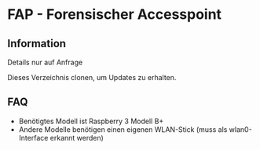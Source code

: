 # FAP - Forensischer Accesspoint

## Information
Details nur auf Anfrage

Dieses Verzeichnis clonen, um Updates zu erhalten.

## FAQ
- Benötigtes Modell ist Raspberry 3 Modell B+
- Andere Modelle benötigen einen eigenen WLAN-Stick (muss als wlan0-Interface erkannt werden)

